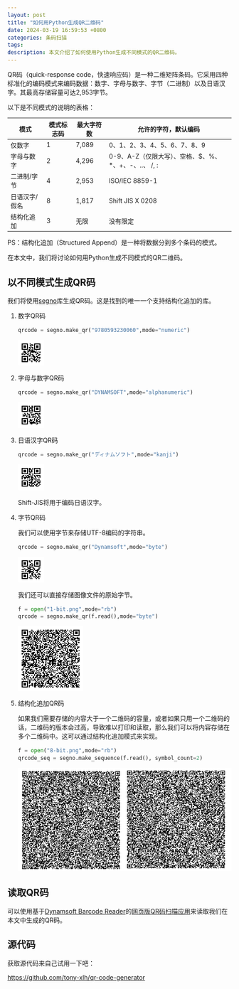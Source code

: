 ```yaml
---
layout: post
title: "如何用Python生成QR二维码"
date: 2024-03-19 16:59:53 +0800
categories: 条码扫描
tags: 
description: 本文介绍了如何使用Python生成不同模式的QR二维码。
---
```


QR码（quick-response code，快速响应码）是一种二维矩阵条码。它采用四种标准化的编码模式来编码数据：数字、字母与数字、字节（二进制）以及日语汉字。其最高存储容量可达2,953字节。

以下是不同模式的说明的表格：

| 模式 | 模式标志码 | 最大字符数 | 允许的字符，默认编码 |
|--------------|----------------|-----------------|------------------------------------------------------------|
| 仅数字 | 1 | 7,089 | 0、1、2、3、4、5、6、7、8、9 |
| 字母与数字 | 2 | 4,296 | 0-9、A-Z（仅限大写）、空格、$、%、*、+、-、..、 /, : |
| 二进制/字节 | 4 | 2,953 | ISO/IEC 8859-1 |
| 日语汉字/假名 | 8 | 1,817 | Shift JIS X 0208 |
| 结构化追加 | 3 | 无限 | 没有限定 |

PS：结构化追加（Structured Append）是一种将数据分到多个条码的模式。

在本文中，我们将讨论如何用Python生成不同模式的QR二维码。

## 以不同模式生成QR码

我们将使用[segno](https://github.com/heuer/segno/)库生成QR码。这是找到的唯一一个支持结构化追加的库。

1. 数字QR码

   ```py
   qrcode = segno.make_qr("9780593230060",mode="numeric")
   ```

   ![数字](/album/2024/03/qr-code-generator/samples/numeric.png)

2. 字母与数字QR码

   ```py
   qrcode = segno.make_qr("DYNAMSOFT",mode="alphanumeric")
   ```

   ![字母与数字](/album/2024/03/qr-code-generator/samples/alphanumeric.png)

3. 日语汉字QR码

   ```py
   qrcode = segno.make_qr("ディナムソフト",mode="kanji")
   ```

   ![日语汉字](/album/2024/03/qr-code-generator/samples/kanji.png)

   Shift-JIS将用于编码日语汉字。

4. 字节QR码

   我们可以使用字节来存储UTF-8编码的字符串。

   ```py
   qrcode = segno.make_qr("Dynamsoft",mode="byte")
   ```

   ![字节-文本](/album/2024/03/qr-code-generator/samples/byte-text.png)

   我们还可以直接存储图像文件的原始字节。

   ```py
   f = open("1-bit.png",mode="rb")
   qrcode = segno.make_qr(f.read(),mode="byte")
   ```

   ![字节-图像](/album/2024/03/qr-code-generator/samples/byte-image.png)

5. 结构化追加QR码

   如果我们需要存储的内容大于一个二维码的容量，或者如果只用一个二维码的话，二维码的版本会过高，导致难以打印和读取，那么我们可以将内容存储在多个二维码中。这可以通过结构化追加模式来实现。

   ```py
   f = open("8-bit.png",mode="rb")
   qrcode_seq = segno.make_sequence(f.read(), symbol_count=2)
   ```

   ![structured_append_image](/album/2024/03/qr-code-generator/samples/structured_append_image.png)


## 读取QR码

可以使用基于[Dynamsoft Barcode Reader](https://www.dynamsoft.com/barcode-reader/overview/)的[网页版QR码扫描应用](https://tony-xlh.github.io/barcode-data-reader/)来读取我们在本文中生成的QR码。

## 源代码

获取源代码来自己试用一下吧：

<https://github.com/tony-xlh/qr-code-generator>

